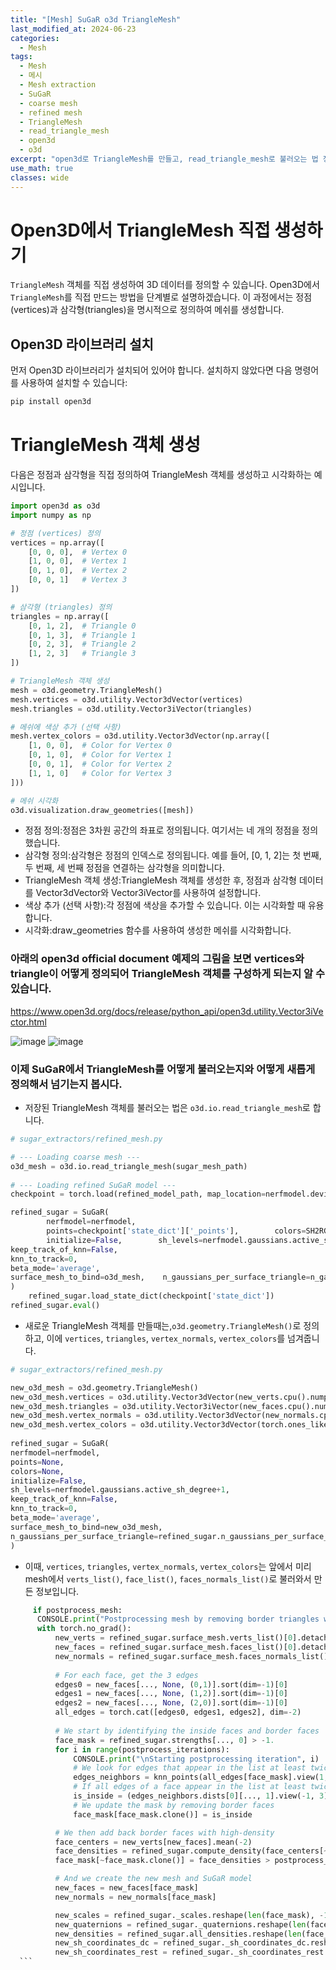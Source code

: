 ```yaml
---
title: "[Mesh] SuGaR o3d TriangleMesh"
last_modified_at: 2024-06-23
categories:
  - Mesh
tags:
  - Mesh
  - 메시
  - Mesh extraction
  - SuGaR
  - coarse mesh
  - refined mesh
  - TriangleMesh
  - read_triangle_mesh
  - open3d
  - o3d
excerpt: "open3d로 TriangleMesh를 만들고, read_triangle_mesh로 불러오는 법 정리"
use_math: true
classes: wide
---
```


# Open3D에서 TriangleMesh 직접 생성하기

`TriangleMesh` 객체를 직접 생성하여 3D 데이터를 정의할 수 있습니다. Open3D에서 `TriangleMesh`를 직접 만드는 방법을 단계별로 설명하겠습니다. 이 과정에서는 정점(vertices)과 삼각형(triangles)을 명시적으로 정의하여 메쉬를 생성합니다.

## Open3D 라이브러리 설치
먼저 Open3D 라이브러리가 설치되어 있어야 합니다. 설치하지 않았다면 다음 명령어를 사용하여 설치할 수 있습니다:
```sh
pip install open3d
```

# TriangleMesh 객체 생성
다음은 정점과 삼각형을 직접 정의하여 TriangleMesh 객체를 생성하고 시각화하는 예시입니다.

```python
import open3d as o3d
import numpy as np

# 정점 (vertices) 정의
vertices = np.array([
    [0, 0, 0],  # Vertex 0
    [1, 0, 0],  # Vertex 1
    [0, 1, 0],  # Vertex 2
    [0, 0, 1]   # Vertex 3
])

# 삼각형 (triangles) 정의
triangles = np.array([
    [0, 1, 2],  # Triangle 0
    [0, 1, 3],  # Triangle 1
    [0, 2, 3],  # Triangle 2
    [1, 2, 3]   # Triangle 3
])

# TriangleMesh 객체 생성
mesh = o3d.geometry.TriangleMesh()
mesh.vertices = o3d.utility.Vector3dVector(vertices)
mesh.triangles = o3d.utility.Vector3iVector(triangles)

# 메쉬에 색상 추가 (선택 사항)
mesh.vertex_colors = o3d.utility.Vector3dVector(np.array([
    [1, 0, 0],  # Color for Vertex 0
    [0, 1, 0],  # Color for Vertex 1
    [0, 0, 1],  # Color for Vertex 2
    [1, 1, 0]   # Color for Vertex 3
]))

# 메쉬 시각화
o3d.visualization.draw_geometries([mesh])
```

- 정점 정의:정점은 3차원 공간의 좌표로 정의됩니다. 여기서는 네 개의 정점을 정의했습니다.
- 삼각형 정의:삼각형은 정점의 인덱스로 정의됩니다. 예를 들어, [0, 1, 2]는 첫 번째, 두 번째, 세 번째 정점을 연결하는 삼각형을 의미합니다.
- TriangleMesh 객체 생성:TriangleMesh 객체를 생성한 후, 정점과 삼각형 데이터를 Vector3dVector와 Vector3iVector를 사용하여 설정합니다.
- 색상 추가 (선택 사항):각 정점에 색상을 추가할 수 있습니다. 이는 시각화할 때 유용합니다.
- 시각화:draw_geometries 함수를 사용하여 생성한 메쉬를 시각화합니다.

### 아래의 open3d official document 예제의 그림을 보면 vertices와 triangle이 어떻게 정의되어 TriangleMesh 객체를 구성하게 되는지 알 수 있습니다.

https://www.open3d.org/docs/release/python_api/open3d.utility.Vector3iVector.html

![image](https://github.com/sandokim/sandokim.github.io/assets/74639652/2854550f-481b-4013-bd4e-01beb00926d8)
![image](https://github.com/sandokim/sandokim.github.io/assets/74639652/50f106e0-3a42-49f1-aba0-679f7130d9da)

### 이제 SuGaR에서 TriangleMesh를 어떻게 불러오는지와 어떻게 새롭게 정의해서 넘기는지 봅시다.

- 저장된 TriangleMesh 객체를 불러오는 법은 `o3d.io.read_triangle_mesh`로 합니다.
  
```python
# sugar_extractors/refined_mesh.py

# --- Loading coarse mesh ---
o3d_mesh = o3d.io.read_triangle_mesh(sugar_mesh_path)
    
# --- Loading refined SuGaR model ---
checkpoint = torch.load(refined_model_path, map_location=nerfmodel.device)

refined_sugar = SuGaR(
        nerfmodel=nerfmodel,
        points=checkpoint['state_dict']['_points'],        colors=SH2RGB(checkpoint['state_dict']['_sh_coordinates_dc'][:, 0, :]),
        initialize=False,        sh_levels=nerfmodel.gaussians.active_sh_degree+1,
keep_track_of_knn=False,
knn_to_track=0,
beta_mode='average',
surface_mesh_to_bind=o3d_mesh,    n_gaussians_per_surface_triangle=n_gaussians_per_surface_triangle,
)
    refined_sugar.load_state_dict(checkpoint['state_dict'])
refined_sugar.eval()
```

- 새로운 TriangleMesh 객체를 만들때는,`o3d.geometry.TriangleMesh()`로 정의하고, 이에 `vertices`, `triangles`, `vertex_normals`, `vertex_colors`를 넘겨줍니다.

```python
# sugar_extractors/refined_mesh.py

new_o3d_mesh = o3d.geometry.TriangleMesh()
new_o3d_mesh.vertices = o3d.utility.Vector3dVector(new_verts.cpu().numpy())
new_o3d_mesh.triangles = o3d.utility.Vector3iVector(new_faces.cpu().numpy())
new_o3d_mesh.vertex_normals = o3d.utility.Vector3dVector(new_normals.cpu().numpy())
new_o3d_mesh.vertex_colors = o3d.utility.Vector3dVector(torch.ones_like(new_verts).cpu().numpy())
            
refined_sugar = SuGaR(
nerfmodel=nerfmodel,
points=None,
colors=None,
initialize=False,
sh_levels=nerfmodel.gaussians.active_sh_degree+1,
keep_track_of_knn=False,
knn_to_track=0,
beta_mode='average',
surface_mesh_to_bind=new_o3d_mesh,
n_gaussians_per_surface_triangle=refined_sugar.n_gaussians_per_surface_triangle,
)
```
  - 이때, `vertices`, `triangles`, `vertex_normals`, `vertex_colors`는 앞에서 미리 mesh에서 `verts_list()`, `face_list()`, `faces_normals_list()`로 불러와서 만든 정보입니다.
  ```python
       if postprocess_mesh:
        CONSOLE.print("Postprocessing mesh by removing border triangles with low-opacity gaussians...")
        with torch.no_grad():
            new_verts = refined_sugar.surface_mesh.verts_list()[0].detach().clone()
            new_faces = refined_sugar.surface_mesh.faces_list()[0].detach().clone()
            new_normals = refined_sugar.surface_mesh.faces_normals_list()[0].detach().clone()
            
            # For each face, get the 3 edges
            edges0 = new_faces[..., None, (0,1)].sort(dim=-1)[0]
            edges1 = new_faces[..., None, (1,2)].sort(dim=-1)[0]
            edges2 = new_faces[..., None, (2,0)].sort(dim=-1)[0]
            all_edges = torch.cat([edges0, edges1, edges2], dim=-2)
            
            # We start by identifying the inside faces and border faces
            face_mask = refined_sugar.strengths[..., 0] > -1.
            for i in range(postprocess_iterations):
                CONSOLE.print("\nStarting postprocessing iteration", i)
                # We look for edges that appear in the list at least twice (their NN is themselves)
                edges_neighbors = knn_points(all_edges[face_mask].view(1, -1, 2).float(), all_edges[face_mask].view(1, -1, 2).float(), K=2)
                # If all edges of a face appear in the list at least twice, then the face is inside the mesh
                is_inside = (edges_neighbors.dists[0][..., 1].view(-1, 3) < 0.01).all(-1)
                # We update the mask by removing border faces
                face_mask[face_mask.clone()] = is_inside

            # We then add back border faces with high-density
            face_centers = new_verts[new_faces].mean(-2)
            face_densities = refined_sugar.compute_density(face_centers[~face_mask])
            face_mask[~face_mask.clone()] = face_densities > postprocess_density_threshold

            # And we create the new mesh and SuGaR model
            new_faces = new_faces[face_mask]
            new_normals = new_normals[face_mask]

            new_scales = refined_sugar._scales.reshape(len(face_mask), -1, 2)[face_mask].view(-1, 2)
            new_quaternions = refined_sugar._quaternions.reshape(len(face_mask), -1, 2)[face_mask].view(-1, 2)
            new_densities = refined_sugar.all_densities.reshape(len(face_mask), -1, 1)[face_mask].view(-1, 1)
            new_sh_coordinates_dc = refined_sugar._sh_coordinates_dc.reshape(len(face_mask), -1, 1, 3)[face_mask].view(-1, 1, 3)
            new_sh_coordinates_rest = refined_sugar._sh_coordinates_rest.reshape(len(face_mask), -1, 15, 3)[face_mask].view(-1, 15, 3)
    ```
